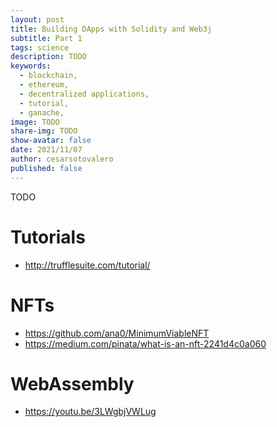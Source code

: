 ```yaml
---
layout: post
title: Building DApps with Solidity and Web3j
subtitle: Part 1
tags: science
description: TODO
keywords:
  - blockchain,
  - ethereum,
  - decentralized applications,
  - tutorial,
  - ganache,
image: TODO
share-img: TODO
show-avatar: false
date: 2021/11/07
author: cesarsotovalero
published: false
---
```


TODO



# Tutorials

- http://trufflesuite.com/tutorial/

# NFTs

- https://github.com/ana0/MinimumViableNFT
- https://medium.com/pinata/what-is-an-nft-2241d4c0a060


# WebAssembly

- https://youtu.be/3LWgbjVWLug